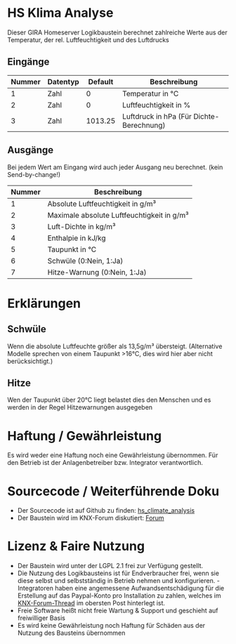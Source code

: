 # HS Klima Analyse

Dieser GIRA Homeserver Logikbaustein berechnet zahlreiche Werte aus der Temperatur, der rel. Luftfeuchtigkeit und des Luftdrucks

## Eingänge

| Nummer | Datentyp | Default | Beschreibung |
| ------ | -------- | ------- | -------------|
|  1 | Zahl | 0 | Temperatur in °C |
|  2 | Zahl | 0 | Luftfeuchtigkeit in % |
|  3 | Zahl | 1013.25 | Luftdruck in hPa (Für Dichte-Berechnung) |

## Ausgänge

Bei jedem Wert am Eingang wird auch jeder Ausgang neu berechnet. (kein Send-by-change!)

| Nummer | Beschreibung |
| ------ |  ------------- |
|  1 | Absolute Luftfeuchtigkeit in g/m³ |
|  2 | Maximale absolute Luftfeuchtigkeit in g/m³ |
|  3 | Luft-Dichte in kg/m³ |
|  4 | Enthalpie in kJ/kg  |
|  5 | Taupunkt in °C |
|  6 | Schwüle (0:Nein, 1:Ja) |
|  7 | Hitze-Warnung (0:Nein, 1:Ja) |

# Erklärungen

## Schwüle

Wenn die absolute Luftfeuchte größer als 13,5g/m³ übersteigt.
(Alternative Modelle sprechen von einem Taupunkt >16°C, dies wird hier aber nicht berücksichtigt.)

## Hitze

Wen der Taupunkt über 20°C liegt belastet dies den Menschen und es werden in der Regel Hitzewarnungen ausgegeben

# Haftung / Gewährleistung

Es wird weder eine Haftung noch eine Gewährleistung übernommen. Für den Betrieb ist der Anlagenbetreiber bzw. Integrator verantwortlich.

# Sourcecode / Weiterführende Doku

* Der Sourcecode ist auf Github zu finden: [hs_climate_analysis](https://github.com/SvenBunge/hs_climate_analysis)
* Der Baustein wird im KNX-Forum diskutiert: [Forum](https://knx-user-forum.de/forum/)

# Lizenz & Faire Nutzung

* Der Baustein wird unter der LGPL 2.1 frei zur Verfügung gestellt.
* Die Nutzung des Logikbausteins ist für Endverbraucher frei, wenn sie diese selbst und selbstständig in Betrieb nehmen und konfigurieren. - Integratoren haben eine angemessene Aufwandsentschädigung für die Erstellung auf das Paypal-Konto pro Installation zu zahlen, welches im [KNX-Forum-Thread](https://knx-user-forum.de/forum/%C3%B6ffentlicher-bereich/knx-eib-forum/1657957-lbs-abfrage-von-modbus-tcp-via-homeserver) im obersten Post hinterlegt ist.
* Freie Software heißt nicht freie Wartung & Support und geschieht auf freiwilliger Basis
* Es wird keine Gewährleistung noch Haftung für Schäden aus der Nutzung des Bausteins übernommen